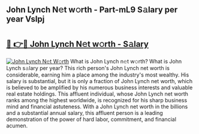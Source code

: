 ## John Lynch N𝚎t w𝚘rth - Part-mL9 S𝚊lary per year VsIpj

# <h2><a href="http://gc44bcf.nevu.top/?p=John+Lynch">🔗 👉🔴 John Lynch N𝚎t w𝚘rth - S𝚊lary</a></h2>

[![John Lynch N𝚎t W𝚘rth](https://i.imgur.com/Oavwk0R.jpeg)](http://gc44bcf.nevu.top/?p=John+Lynch)
What is John Lynch n𝚎t w𝚘rth? What is John Lynch s𝚊lary per year?
This rich person's John Lynch net worth is considerable, earning him a place among the industry's most wealthy. His salary is substantial, but it is only a fraction of John Lynch net worth, which is believed to be amplified by his numerous business interests and valuable real estate holdings. This affluent individual, whose John Lynch net worth ranks among the highest worldwide, is recognized for his sharp business mind and financial astuteness. With a John Lynch net worth in the billions and a substantial annual salary, this affluent person is a leading demonstration of the power of hard labor, commitment, and financial acumen.
